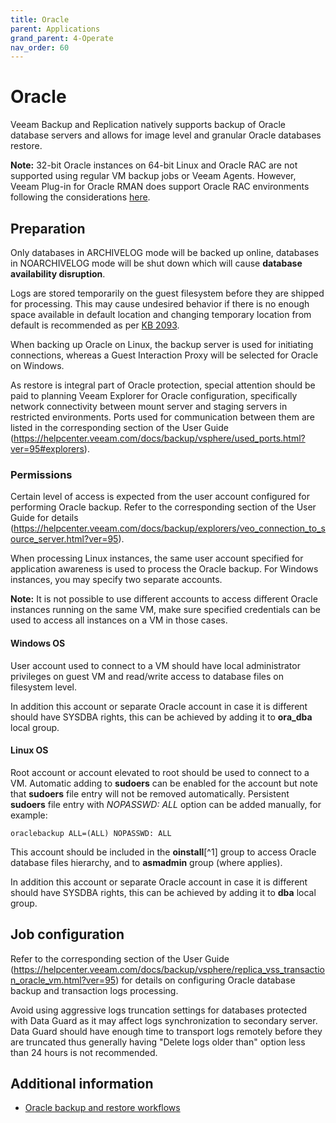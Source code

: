 ```yaml
---
title: Oracle
parent: Applications
grand_parent: 4-Operate
nav_order: 60
---
```





# Oracle

Veeam Backup and Replication natively supports backup of Oracle database servers and allows for image level and granular Oracle databases restore.

**Note:** 32-bit Oracle instances on 64-bit Linux and Oracle RAC are not supported using regular VM backup jobs or Veeam Agents. However, Veeam Plug-in for Oracle RMAN does support Oracle RAC environments following the considerations [here](https://helpcenter.veeam.com/docs/backup/plugins/oracle_environment_planning.html#rac).

## Preparation

Only databases in ARCHIVELOG mode will be backed up online, databases in NOARCHIVELOG mode will be shut down which will cause **database availability disruption**.

Logs are stored temporarily on the guest filesystem before they are shipped for processing. This may cause undesired behavior if there is no enough space available in default location and changing temporary location from default is recommended as per [KB 2093](https://www.veeam.com/kb2093).

When backing up Oracle on Linux, the backup server is used for initiating connections, whereas a Guest Interaction Proxy will be selected for Oracle on Windows.

As restore is integral part of Oracle protection, special attention should be paid to planning Veeam Explorer for Oracle configuration, specifically network connectivity between mount server and staging servers in restricted environments. Ports used for communication between them are listed in the corresponding section of the User Guide (https://helpcenter.veeam.com/docs/backup/vsphere/used_ports.html?ver=95#explorers).

### Permissions

Certain level of access is expected from the user account configured for performing Oracle backup. Refer to the corresponding section of the User Guide for details (https://helpcenter.veeam.com/docs/backup/explorers/veo_connection_to_source_server.html?ver=95).

When processing Linux instances, the same user account specified for application awareness is used to process the Oracle backup. For Windows instances, you may specify two separate accounts.

**Note:** It is not possible to use different accounts to access different Oracle instances running on the same VM, make sure specified credentials can be used to access all instances on a VM in those cases.

#### Windows OS

User account used to connect to a VM should have local administrator privileges on guest VM and read/write access to database files on filesystem level.

In addition this account or separate Oracle account in case it is different should have SYSDBA rights, this can be achieved by adding it to **ora_dba** local group.

#### Linux OS

Root account or account elevated to root should be used to connect to a VM. Automatic adding to **sudoers** can be enabled for the account but note that **sudoers** file entry will not be removed automatically. Persistent **sudoers** file entry with *NOPASSWD: ALL* option can be added manually, for example:

    oraclebackup ALL=(ALL) NOPASSWD: ALL

This account should be included in the **oinstall**[^1] group to access Oracle database files hierarchy, and to **asmadmin** group (where applies).

In addition this account or separate Oracle account in case it is different should have SYSDBA rights, this can be achieved by adding it to **dba** local group.

## Job configuration

Refer to the corresponding section of the User Guide (https://helpcenter.veeam.com/docs/backup/vsphere/replica_vss_transaction_oracle_vm.html?ver=95) for details on configuring Oracle database backup and transaction logs processing.

Avoid using aggressive logs truncation settings for databases protected with Data Guard as it may affect logs synchronization to secondary server. Data Guard should have enough time to transport logs remotely before they are truncated thus generally having "Delete logs older than" option less than 24 hours is not recommended.


## Additional information

* [Oracle backup and restore workflows](../../anatomy/applications/oracle.md)
